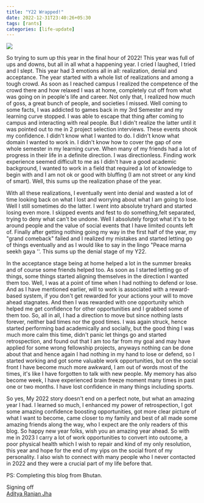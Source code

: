 ```yaml
---
title: "Y22 Wrapped!"
date: 2022-12-31T23:40:26+05:30
tags: [rants]
categories: [life-update]
---
```


![](blog-cover.jpg)

So trying to sum up this year in the final hour of 2022! This year was full of ups and downs, but all in all what a happening year. I cried I laughed, I tried and I slept. This year had 3 emotions all in all: realization, denial and acceptance. The year started with a whole list of realizations and among a tough crowd. As soon as I reached campus I realized the competence of the crowd there and how relaxed I was at home, completely cut off from what was going on in people's life and career. Not only that, I realized how much of goss, a great bunch of people, and societies I missed. Well coming to some facts, I was addicted to games back in my 3rd Semester and my learning curve stopped. I was able to escape that thing after coming to campus and interacting with real people. But I didn't realize the latter until it was pointed out to me in 2 project selection interviews. These events shook my confidence. I didn't know what I wanted to do. I didn't know what domain I wanted to work in. I didn't know how to cover the gap of one whole semester in my learning curve. When many of my friends had a lot of progress in their life in a definite direction. I was directionless. Finding work experience seemed difficult to me as I didn't have a good academic background, I wanted to work in a field that required a lot of knowledge to begin with and I am not ok or good with bluffing (I am not street or any kind of smart). Well, this sums up the realization phase of the year.

With all these realizations, I eventually went into denial and wasted a lot of time looking back on what I lost and worrying about what I am going to lose. Well I still sometimes do the latter. I went into absolute tryhard and started losing even more. I skipped events and fest to do something,felt separated, trying to deny what can't be undone. Well I absolutely forgot what it's to be around people and the value of social events that I have limited counts left of. Finally after getting nothing going my way in the first half of the year, my "grand comeback" failed and  I realized my mistakes and started letting go of things eventually and as I would like to say in the lingo "Peace marna seekh gaya ''. This sums up the denial stage of my Y22.

In the acceptance stage being at home helped a lot in the summer breaks and of course some friends helped too. As soon as I started letting go of things, some things started aligning themselves in the direction I wanted them too. Well, I was at a point of time when I had nothing to defend or lose. And as I have mentioned earlier, will to work is associated with a reward-based system, if you don't get rewarded for your actions your will to move ahead stagnates. And then I was rewarded with one opportunity which helped me get confidence for other opportunities and I grabbed some of them too. So, all in all, I had a direction to move but since nothing lasts forever, neither bad times nor the good times. I was again struck, hence started performing bad academically and socially, but the good thing I was much more calm this time, didn't panic let things go and started retrospection, and found out that I am too far from my goal and may have applied for some wrong fellowship projects, anyways nothing can be done about that and hence again I had nothing in my hand to lose or defend, so I started working and got some valuable work opportunities, but on the social front I have become much more awkward, I am out of words most of the times, it's like I have forgotten to talk with new people. My memory has also become week, I have experienced brain freeze moment many times in past one or two months. I have lost confidence in many things including sports.

So yes, My 2022 story doesn't end on a perfect note, but what an amazing year I had. I learned so much, I enhanced my power of retrospection, I got some amazing confidence boosting opportunities, got more clear picture of what I want to become, came closer to my family and best of all made some amazing friends along the way, who I expect are the only readers of this blog. So happy new year folks, wish you an amazing year ahead. So with me in 2023 I carry a lot of work opportunities to convert into outcome, a poor physical health which I wish to repair and kind of my only resolution, this year and hope for the end of my yips on the social front of my personality. I also wish to connect with many people who I never contacted in 2022 and they were a crucial part of my life before that.

PS: Completing this blog from Bhutan.
<br/>

Signing off \
[Aditya Ranjan Jha](https://github.com/adi4comp)

